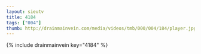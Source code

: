 ```yaml
--- 
layout: sieutv
title: 4184
tags: ["004"]
thumb: http://drainmainvein.com/media/videos/tmb/000/004/184/player.jpg
---
```

{% include drainmainvein key="4184" %} 
